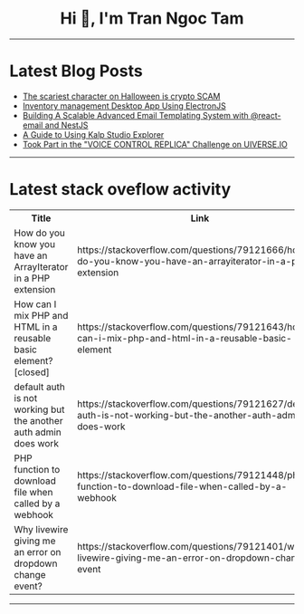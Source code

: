 <h1 align="center">Hi 👋, I'm Tran Ngoc Tam</h1>

---

# Latest Blog Posts 
<!-- BLOG-POST-LIST:START -->
- [The scariest character on Halloween is crypto SCAM](https://dev.to/juergen_bergmann_4596516b/the-scariest-character-on-halloween-is-crypto-scam-39e3)
- [Inventory management Desktop App Using ElectronJS](https://dev.to/devabdul/inventory-management-desktop-app-using-electronjs-5i1)
- [Building A Scalable Advanced Email Templating System with @react-email and NestJS](https://dev.to/drbenzene/building-a-scalable-advanced-email-templating-system-with-react-email-and-nestjs-41fd)
- [A Guide to Using Kalp Studio Explorer](https://dev.to/kalpstudio/a-guide-to-using-kalp-studio-explorer-3nn5)
- [Took Part in the &quot;VOICE CONTROL REPLICA&quot; Challenge on UIVERSE.IO](https://dev.to/smitprajapati/took-part-in-the-voice-control-replica-challenge-on-uiverseio-19gl)
<!-- BLOG-POST-LIST:END -->

---

# Latest stack oveflow activity
<table>
  <tr><th>Title</th><th>Link</th></tr>
  <!-- STACKOVERFLOW:START --><tr><td>How do you know you have an ArrayIterator in a PHP extension</td><td>https://stackoverflow.com/questions/79121666/how-do-you-know-you-have-an-arrayiterator-in-a-php-extension</td></tr><tr><td>How can I mix PHP and HTML in a reusable basic element? [closed]</td><td>https://stackoverflow.com/questions/79121643/how-can-i-mix-php-and-html-in-a-reusable-basic-element</td></tr><tr><td>default auth is not working but the another auth admin does work</td><td>https://stackoverflow.com/questions/79121627/default-auth-is-not-working-but-the-another-auth-admin-does-work</td></tr><tr><td>PHP function to download file when called by a webhook</td><td>https://stackoverflow.com/questions/79121448/php-function-to-download-file-when-called-by-a-webhook</td></tr><tr><td>Why livewire giving me an error on dropdown change event?</td><td>https://stackoverflow.com/questions/79121401/why-livewire-giving-me-an-error-on-dropdown-change-event</td></tr><!-- STACKOVERFLOW:END -->
</table>

---


